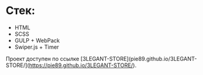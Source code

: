 # Стек:

* HTML
* SCSS
* GULP + WebPack
* Swiper.js + Timer

Проект доступен по ссылке [3LEGANT-STORE](pie89.github.io/3LEGANT-STORE/](https://pie89.github.io/3LEGANT-STORE/).
